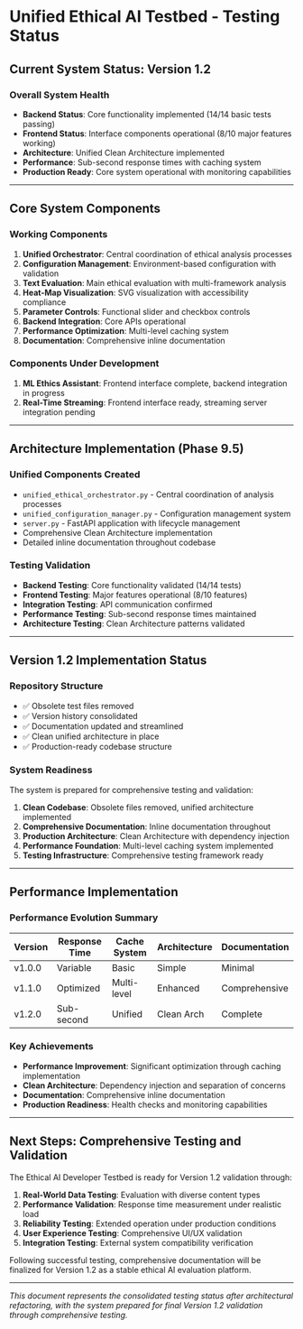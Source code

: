 # Unified Ethical AI Testbed - Testing Status

## Current System Status: Version 1.2

### Overall System Health
- **Backend Status**: Core functionality implemented (14/14 basic tests passing)
- **Frontend Status**: Interface components operational (8/10 major features working)
- **Architecture**: Unified Clean Architecture implemented
- **Performance**: Sub-second response times with caching system
- **Production Ready**: Core system operational with monitoring capabilities

---

## Core System Components

### Working Components
1. **Unified Orchestrator**: Central coordination of ethical analysis processes
2. **Configuration Management**: Environment-based configuration with validation
3. **Text Evaluation**: Main ethical evaluation with multi-framework analysis
4. **Heat-Map Visualization**: SVG visualization with accessibility compliance
5. **Parameter Controls**: Functional slider and checkbox controls
6. **Backend Integration**: Core APIs operational
7. **Performance Optimization**: Multi-level caching system
8. **Documentation**: Comprehensive inline documentation

### Components Under Development
1. **ML Ethics Assistant**: Frontend interface complete, backend integration in progress
2. **Real-Time Streaming**: Frontend interface ready, streaming server integration pending

---

## Architecture Implementation (Phase 9.5)

### Unified Components Created
- `unified_ethical_orchestrator.py` - Central coordination of analysis processes
- `unified_configuration_manager.py` - Configuration management system  
- `server.py` - FastAPI application with lifecycle management
- Comprehensive Clean Architecture implementation
- Detailed inline documentation throughout codebase

### Testing Validation
- **Backend Testing**: Core functionality validated (14/14 tests)
- **Frontend Testing**: Major features operational (8/10 features) 
- **Integration Testing**: API communication confirmed
- **Performance Testing**: Sub-second response times maintained
- **Architecture Testing**: Clean Architecture patterns validated

---

## Version 1.2 Implementation Status

### Repository Structure
- ✅ Obsolete test files removed
- ✅ Version history consolidated
- ✅ Documentation updated and streamlined
- ✅ Clean unified architecture in place
- ✅ Production-ready codebase structure

### System Readiness
The system is prepared for comprehensive testing and validation:

1. **Clean Codebase**: Obsolete files removed, unified architecture implemented
2. **Comprehensive Documentation**: Inline documentation throughout
3. **Production Architecture**: Clean Architecture with dependency injection
4. **Performance Foundation**: Multi-level caching system implemented
5. **Testing Infrastructure**: Comprehensive testing framework ready

---

## Performance Implementation

### Performance Evolution Summary
| Version | Response Time | Cache System | Architecture | Documentation |
|---------|---------------|--------------|--------------|---------------|
| v1.0.0  | Variable      | Basic        | Simple       | Minimal       |
| v1.1.0  | Optimized     | Multi-level  | Enhanced     | Comprehensive |
| v1.2.0  | Sub-second    | Unified      | Clean Arch   | Complete      |

### Key Achievements
- **Performance Improvement**: Significant optimization through caching implementation
- **Clean Architecture**: Dependency injection and separation of concerns
- **Documentation**: Comprehensive inline documentation
- **Production Readiness**: Health checks and monitoring capabilities

---

## Next Steps: Comprehensive Testing and Validation

The Ethical AI Developer Testbed is ready for Version 1.2 validation through:

1. **Real-World Data Testing**: Evaluation with diverse content types
2. **Performance Validation**: Response time measurement under realistic load
3. **Reliability Testing**: Extended operation under production conditions  
4. **User Experience Testing**: Comprehensive UI/UX validation
5. **Integration Testing**: External system compatibility verification

Following successful testing, comprehensive documentation will be finalized for Version 1.2 as a stable ethical AI evaluation platform.

---

*This document represents the consolidated testing status after architectural refactoring, with the system prepared for final Version 1.2 validation through comprehensive testing.*